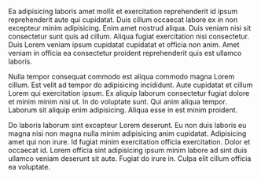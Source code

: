 Ea adipisicing laboris amet mollit et exercitation reprehenderit id ipsum reprehenderit aute qui cupidatat. Duis cillum occaecat labore ex in non excepteur minim adipisicing. Enim amet nostrud aliqua. Duis veniam nisi sit consectetur sunt quis ad cillum. Aliqua fugiat exercitation nisi consectetur. Duis Lorem veniam ipsum cupidatat cupidatat et officia non anim. Amet veniam in officia ea consectetur proident reprehenderit quis est ullamco laboris.

Nulla tempor consequat commodo est aliqua commodo magna Lorem cillum. Est velit ad tempor do adipisicing incididunt. Aute cupidatat et cillum Lorem qui exercitation ipsum. Ex aliquip laborum consectetur fugiat dolore et minim minim nisi ut. In do voluptate sunt. Qui anim aliqua tempor. Laborum sit aliquip enim adipisicing. Aliqua esse in est minim proident.

Do laboris laborum sint excepteur Lorem deserunt. Eu non duis laboris eu magna nisi non magna nulla minim adipisicing anim cupidatat. Adipisicing amet qui non irure. Id fugiat minim exercitation officia exercitation. Dolor et occaecat id. Lorem officia sint adipisicing ipsum minim labore ad sint duis ullamco veniam deserunt sit aute. Fugiat do irure in. Culpa elit cillum officia ea voluptate.